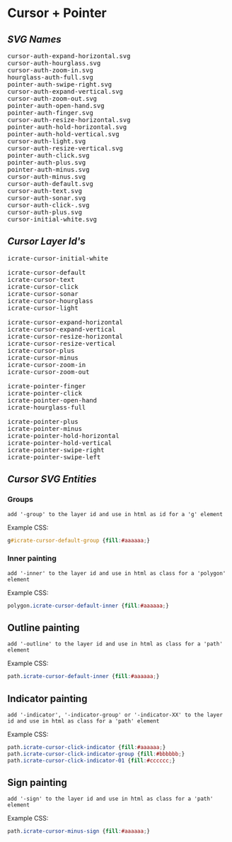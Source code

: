 # Cursor + Pointer
## *SVG Names*
<pre>
cursor-auth-expand-horizontal.svg
cursor-auth-hourglass.svg
cursor-auth-zoom-in.svg
hourglass-auth-full.svg
pointer-auth-swipe-right.svg
cursor-auth-expand-vertical.svg
cursor-auth-zoom-out.svg
pointer-auth-open-hand.svg
pointer-auth-finger.svg
cursor-auth-resize-horizontal.svg
pointer-auth-hold-horizontal.svg
pointer-auth-hold-vertical.svg
cursor-auth-light.svg
cursor-auth-resize-vertical.svg
pointer-auth-click.svg
pointer-auth-plus.svg
pointer-auth-minus.svg
cursor-auth-minus.svg
cursor-auth-default.svg
cursor-auth-text.svg
cursor-auth-sonar.svg
cursor-auth-click-.svg
cursor-auth-plus.svg
cursor-initial-white.svg
</pre>

## *Cursor Layer Id's*
<pre>
icrate-cursor-initial-white

icrate-cursor-default
icrate-cursor-text
icrate-cursor-click
icrate-cursor-sonar
icrate-cursor-hourglass
icrate-cursor-light

icrate-cursor-expand-horizontal
icrate-cursor-expand-vertical
icrate-cursor-resize-horizontal
icrate-cursor-resize-vertical
icrate-cursor-plus
icrate-cursor-minus
icrate-cursor-zoom-in
icrate-cursor-zoom-out

icrate-pointer-finger
icrate-pointer-click
icrate-pointer-open-hand
icrate-hourglass-full

icrate-pointer-plus
icrate-pointer-minus
icrate-pointer-hold-horizontal
icrate-pointer-hold-vertical
icrate-pointer-swipe-right
icrate-pointer-swipe-left
</pre>

## *Cursor SVG Entities*
### **Groups**
`add '-group' to the layer id and use in html as id for a 'g' element`

Example CSS:
```css
g#icrate-cursor-default-group {fill:#aaaaaa;}
```

### **Inner painting**
`add '-inner' to the layer id and use in html as class for a 'polygon' element`

Example CSS:
```css
polygon.icrate-cursor-default-inner {fill:#aaaaaa;}
```

## **Outline painting**
`add '-outline' to the layer id and use in html as class for a 'path' element`

Example CSS:
```css
path.icrate-cursor-default-inner {fill:#aaaaaa;}
```

## **Indicator painting**
`add '-indicator', '-indicator-group' or '-indicator-XX' to the layer id and use in html as class for a 'path' element`

Example CSS:
```css
path.icrate-cursor-click-indicator {fill:#aaaaaa;}
path.icrate-cursor-click-indicator-group {fill:#bbbbbb;}
path.icrate-cursor-click-indicator-01 {fill:#cccccc;}
```

## **Sign painting**
`add '-sign' to the layer id and use in html as class for a 'path' element`

Example CSS:
```css
path.icrate-cursor-minus-sign {fill:#aaaaaa;}
```